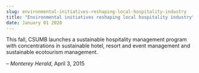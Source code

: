 ```yaml
---
slug: environmental-initiatives-reshaping-local-hospitality-industry
title: "Environmental initiatives reshaping local hospitality industry"
date: January 01 2020
---
```


 
<p>
  This fall, CSUMB launches a sustainable hospitality management program with
  concentrations in sustainable hotel, resort and event management and
  sustainable ecotourism management.
</p>
<p>– <em>Monterey Herald</em>, April 3, 2015</p>
 
